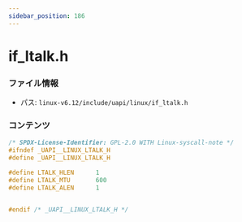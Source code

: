 ```yaml
---
sidebar_position: 186
---
```

# if_ltalk.h

### ファイル情報

- パス: `linux-v6.12/include/uapi/linux/if_ltalk.h`

### コンテンツ

```h
/* SPDX-License-Identifier: GPL-2.0 WITH Linux-syscall-note */
#ifndef _UAPI__LINUX_LTALK_H
#define _UAPI__LINUX_LTALK_H

#define LTALK_HLEN		1
#define LTALK_MTU		600
#define LTALK_ALEN		1


#endif /* _UAPI__LINUX_LTALK_H */

```
